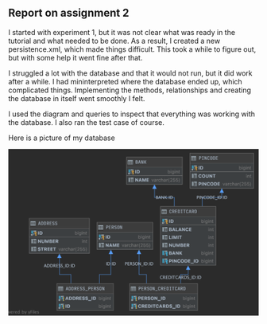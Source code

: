 ## Report on assignment 2
I started with experiment 1, but it was not clear what was ready 
in the tutorial and what needed to be done. As a result, I created a 
new persistence.xml, which made things difficult. This took a while 
to figure out, but with some help it went fine after that. 

I struggled a lot with the database and that it would not run, but it 
did work after a while. I had mininterpreted where the database ended 
up, which complicated things. Implementing the methods, relationships 
and creating the database in itself went smoothly I felt. 

I used the diagram and queries to inspect that everything was working 
with the database. I also ran the test case of course.


Here is a picture of my database


![dhs](resources/database_jpa.png?raw=true "atabase")